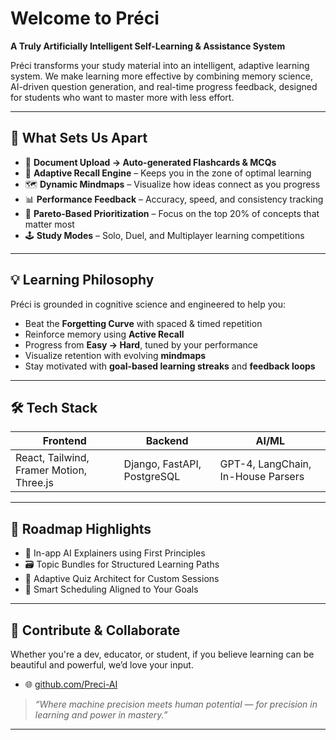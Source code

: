 # Welcome to Préci

**A Truly Artificially Intelligent Self-Learning & Assistance System**

Préci transforms your study material into an intelligent, adaptive learning system. We make learning more effective by combining memory science, AI-driven question generation, and real-time progress feedback, designed for students who want to master more with less effort.

---

## 🚀 What Sets Us Apart

- 📄 **Document Upload → Auto-generated Flashcards & MCQs**
- 🧠 **Adaptive Recall Engine** – Keeps you in the zone of optimal learning
- 🗺️ **Dynamic Mindmaps** – Visualize how ideas connect as you progress
- 📊 **Performance Feedback** – Accuracy, speed, and consistency tracking
- 🎯 **Pareto-Based Prioritization** – Focus on the top 20% of concepts that matter most
- 🕹️ **Study Modes** – Solo, Duel, and Multiplayer learning competitions

---

## 💡 Learning Philosophy

Préci is grounded in cognitive science and engineered to help you:

- Beat the **Forgetting Curve** with spaced & timed repetition
- Reinforce memory using **Active Recall**
- Progress from **Easy → Hard**, tuned by your performance
- Visualize retention with evolving **mindmaps**
- Stay motivated with **goal-based learning streaks** and **feedback loops**

---

## 🛠️ Tech Stack

| Frontend | Backend | AI/ML |
|----------|---------|-------|
| React, Tailwind, Framer Motion, Three.js | Django, FastAPI, PostgreSQL | GPT-4, LangChain, In-House Parsers |

---

## 🧭 Roadmap Highlights

- 🧠 In-app AI Explainers using First Principles
- 🗃️ Topic Bundles for Structured Learning Paths
- 🧪 Adaptive Quiz Architect for Custom Sessions
- 🧭 Smart Scheduling Aligned to Your Goals

---

## 🧬 Contribute & Collaborate

Whether you're a dev, educator, or student, if you believe learning can be beautiful and powerful, we’d love your input.

- 🌐 [github.com/Preci-AI](https://github.com/Preci-AI)

> *“Where machine precision meets human potential — for precision in learning and power in mastery.”*

---
